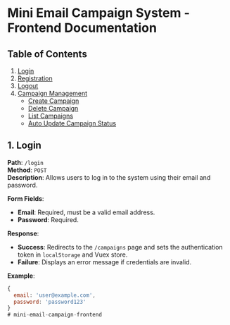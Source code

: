 # Mini Email Campaign System - Frontend Documentation

## Table of Contents
1. [Login](#1-login)
2. [Registration](#2-registration)
3. [Logout](#3-logout)
4. [Campaign Management](#4-campaign-management)
    - [Create Campaign](#41-create-campaign)
    - [Delete Campaign](#42-delete-campaign)
    - [List Campaigns](#43-list-campaigns)
    - [Auto Update Campaign Status](#44-auto-update-campaign-status)

## 1. Login

**Path**: `/login`  
**Method**: `POST`  
**Description**: Allows users to log in to the system using their email and password.

**Form Fields**:
- **Email**: Required, must be a valid email address.
- **Password**: Required.

**Response**:
- **Success**: Redirects to the `/campaigns` page and sets the authentication token in `localStorage` and Vuex store.
- **Failure**: Displays an error message if credentials are invalid.

**Example**:
```javascript
{
  email: 'user@example.com',
  password: 'password123'
}
# mini-email-campaign-frontend
